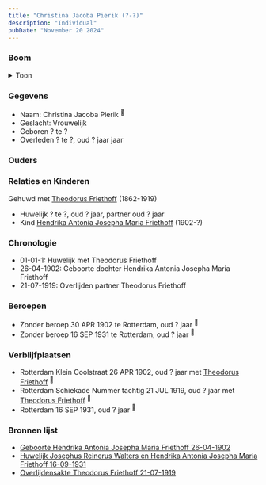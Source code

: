 ```yaml
---
title: "Christina Jacoba Pierik (?-?)"
description: "Individual"
pubDate: "November 20 2024"
---
```


### Boom
<details><summary>Toon</summary>

![test](https://www.plantuml.com/plantuml/svg/ZP9DQm8n48Rl-HM37deITEs7YgYrkBIb1H5xbjdDw8RD9Z8JALByxqtheXvAyPRCr_lCcqma88TTPPMKncsHiO8CytB3VkVqaxUU8J0wYIboGHL64-I6Sql7CrNRi8UAgenOZY49nEJ3ValgOcfkKGI-501CFMlYPM7oqf78S5YXSQCHTDL1gHkO_qg9KiUMnbF1He9n2A-O-mnXReXDsG0KU6ctsmyzE8refjDPTzQDEbzhGrOVO3Z8CDklCX-2fS48nZ2-o4cvitQ5JgzozYAPZq1rqU44i2p8QyyxWPGDXSAlrsVn1u3ch9lUfTD_H3kz--GQtQG3hnzlqEbt-h28pSGQgqXIWmm7dwIrSPiVn5-4D28ajz2qPbE4FLdhFoF6gU6Pd8vM8Jowu9s93dgXRO7mZXnlVwnp2rTucDp3utmHCTl91UQLhjPFrchLyAgsyHoebshLH4fDuXhnZtu3)
</details>

### Gegevens
- Naam: Christina Jacoba Pierik <sup><a href="../s00096/" style="text-decoration:none" title="Huwelijk Josephus Reinerus Walters en Hendrika Antonia Josepha Maria Friethoff 16-09-1931">:link:</a></sup>
- Geslacht: Vrouwelijk
- Geboren ? te ? 
- Overleden ? te ?, oud ? jaar jaar 

### Ouders

### Relaties en Kinderen

Gehuwd met [Theodorus Friethoff](../i00077/) (1862-1919) 
- Huwelijk ? te ?, oud ? jaar, partner oud ? jaar 
- Kind [Hendrika Antonia Josepha Maria Friethoff](../i00074/) (1902-?)

### Chronologie
- 01-01-1: Huwelijk met Theodorus Friethoff
- 26-04-1902: Geboorte dochter Hendrika Antonia Josepha Maria Friethoff
- 21-07-1919: Overlijden partner Theodorus Friethoff

### Beroepen
- Zonder beroep 30 APR 1902 te Rotterdam, oud ? jaar <sup><a href="../s00098/" style="text-decoration:none" title="Geboorte Hendrika Antonia Josepha Maria Friethoff 26-04-1902">:link:</a></sup>
- Zonder beroep 16 SEP 1931 te Rotterdam, oud ? jaar <sup><a href="../s00096/" style="text-decoration:none" title="Huwelijk Josephus Reinerus Walters en Hendrika Antonia Josepha Maria Friethoff 16-09-1931">:link:</a></sup>

### Verblijfplaatsen
- Rotterdam Klein Coolstraat 26 APR 1902, oud ? jaar met [Theodorus Friethoff](../i00077/) <sup><a href="../s00098/" style="text-decoration:none" title="Geboorte Hendrika Antonia Josepha Maria Friethoff 26-04-1902">:link:</a></sup>
- Rotterdam Schiekade Nummer tachtig 21 JUL 1919, oud ? jaar met [Theodorus Friethoff](../i00077/) <sup><a href="../s00360/" style="text-decoration:none" title="Overlijdensakte Theodorus Friethoff 21-07-1919">:link:</a></sup>
- Rotterdam  16 SEP 1931, oud ? jaar  <sup><a href="../s00096/" style="text-decoration:none" title="Huwelijk Josephus Reinerus Walters en Hendrika Antonia Josepha Maria Friethoff 16-09-1931">:link:</a></sup>

### Bronnen lijst
- [Geboorte Hendrika Antonia Josepha Maria Friethoff 26-04-1902](../s00098/)
- [Huwelijk Josephus Reinerus Walters en Hendrika Antonia Josepha Maria Friethoff 16-09-1931](../s00096/)
- [Overlijdensakte Theodorus Friethoff 21-07-1919](../s00360/)